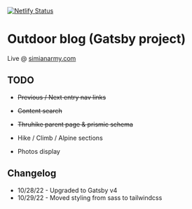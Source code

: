 [![Netlify Status](https://api.netlify.com/api/v1/badges/21aa9698-dea8-41bb-9043-9e340a0c1555/deploy-status)](https://app.netlify.com/sites/angry-villani-5aa8c7/deploys)

# Outdoor blog (Gatsby project)

Live @ [simianarmy.com](http://www.simianarmy.com)

## TODO

- ~~Previous / Next entry nav links~~

- ~~Content search~~

- ~~Thruhike parent page & prismic schema~~

- Hike / Climb / Alpine sections

- Photos display


## Changelog

- 10/28/22 - Upgraded to Gatsby v4
- 10/29/22 - Moved styling from sass to tailwindcss

